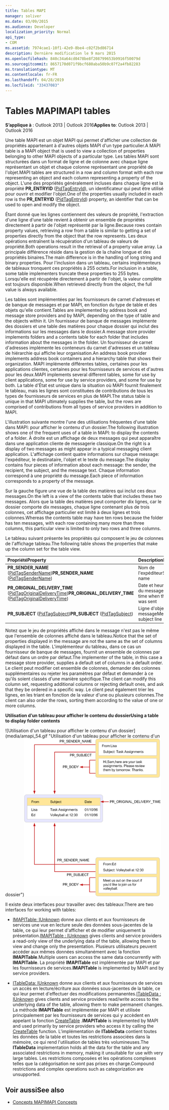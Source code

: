 ```yaml
---
title: Tables MAPI
manager: soliver
ms.date: 03/09/2015
ms.audience: Developer
localization_priority: Normal
api_type:
- COM
ms.assetid: 7974cae1-10f1-42e9-8be4-c02f2bd86714
description: Dernière modification le 9 mars 2015
ms.openlocfilehash: 840c34a64cd0478be8f208799653b9916f50079d
ms.sourcegitcommit: 8657170d071f9bcf680aba50b9c07f2a4fb82283
ms.translationtype: MT
ms.contentlocale: fr-FR
ms.lasthandoff: 04/28/2019
ms.locfileid: "33437083"
---
```

# <a name="mapi-tables"></a><span data-ttu-id="764b5-103">Tables MAPI</span><span class="sxs-lookup"><span data-stu-id="764b5-103">MAPI tables</span></span>
  
<span data-ttu-id="764b5-104">**S’applique à** : Outlook 2013 | Outlook 2016</span><span class="sxs-lookup"><span data-stu-id="764b5-104">**Applies to**: Outlook 2013 | Outlook 2016</span></span> 
  
<span data-ttu-id="764b5-105">Une table MAPI est un objet MAPI qui permet d'afficher une collection de propriétés appartenant à d'autres objets MAPI d'un type particulier.</span><span class="sxs-lookup"><span data-stu-id="764b5-105">A MAPI table is a MAPI object that is used to view a collection of properties belonging to other MAPI objects of a particular type.</span></span> <span data-ttu-id="764b5-106">Les tables MAPI sont structurées dans un format de ligne et de colonne avec chaque ligne représentant un objet et chaque colonne représentant une propriété de l'objet.</span><span class="sxs-lookup"><span data-stu-id="764b5-106">MAPI tables are structured in a row and column format with each row representing an object and each column representing a property of the object.</span></span> <span data-ttu-id="764b5-107">L'une des propriétés généralement incluses dans chaque ligne est la propriété **PR_ENTRYID** ([PidTagEntryId](pidtagentryid-canonical-property.md)), un identificateur qui peut être utilisé pour ouvrir et modifier l'objet.</span><span class="sxs-lookup"><span data-stu-id="764b5-107">One of the properties usually included in each row is the **PR_ENTRYID** ([PidTagEntryId](pidtagentryid-canonical-property.md)) property, an identifier that can be used to open and modify the object.</span></span> 
  
<span data-ttu-id="764b5-108">Étant donné que les lignes contiennent des valeurs de propriété, l'extraction d'une ligne d'une table revient à obtenir un ensemble de propriétés directement à partir de l'objet représenté par la ligne.</span><span class="sxs-lookup"><span data-stu-id="764b5-108">Because rows contain property values, retrieving a row from a table is similar to getting a set of properties directly from the object that the row represents.</span></span> <span data-ttu-id="764b5-109">Les deux opérations entraînent la récupération d'un tableau de valeurs de propriété.</span><span class="sxs-lookup"><span data-stu-id="764b5-109">Both operations result in the retrieval of a property value array.</span></span> <span data-ttu-id="764b5-110">La principale différence réside dans la gestion de la chaîne longue et des propriétés binaires.</span><span class="sxs-lookup"><span data-stu-id="764b5-110">The main difference is in the handling of long string and binary properties.</span></span> <span data-ttu-id="764b5-111">Pour l'inclusion dans un tableau, certains implémenteurs de tableaux tronquent ces propriétés à 255 octets.</span><span class="sxs-lookup"><span data-stu-id="764b5-111">For inclusion in a table, some table implementers truncate these properties to 255 bytes.</span></span> <span data-ttu-id="764b5-112">Lorsqu'elle est récupérée directement à partir de l'objet, la valeur complète est toujours disponible.</span><span class="sxs-lookup"><span data-stu-id="764b5-112">When retrieved directly from the object, the full value is always available.</span></span>
  
<span data-ttu-id="764b5-113">Les tables sont implémentées par les fournisseurs de carnet d'adresses et de banque de messages et par MAPI, en fonction du type de table et des objets qu'elle contient.</span><span class="sxs-lookup"><span data-stu-id="764b5-113">Tables are implemented by address book and message store providers and by MAPI, depending on the type of table and the objects within it.</span></span> <span data-ttu-id="764b5-114">Un fournisseur de banque de messages implémente des dossiers et une table des matières pour chaque dossier qui inclut des informations sur les messages dans le dossier.</span><span class="sxs-lookup"><span data-stu-id="764b5-114">A message store provider implements folders and a contents table for each folder that includes information about the messages in the folder.</span></span> <span data-ttu-id="764b5-115">Un fournisseur de carnet d'adresses implémente les conteneurs du carnet d'adresses et un tableau de hiérarchie qui affiche leur organisation.</span><span class="sxs-lookup"><span data-stu-id="764b5-115">An address book provider implements address book containers and a hierarchy table that shows their organization.</span></span> <span data-ttu-id="764b5-116">MAPI implémente différentes tables, certaines pour les applications clientes, certaines pour les fournisseurs de services et d'autres pour les deux.</span><span class="sxs-lookup"><span data-stu-id="764b5-116">MAPI implements several different tables, some for use by client applications, some for use by service providers, and some for use by both.</span></span> <span data-ttu-id="764b5-117">La table d'État est unique dans la situation où MAPI fournit finalement le tableau, mais les lignes sont constituées de contributions de tous les types de fournisseurs de services en plus de MAPI.</span><span class="sxs-lookup"><span data-stu-id="764b5-117">The status table is unique in that MAPI ultimately supplies the table, but the rows are comprised of contributions from all types of service providers in addition to MAPI.</span></span> 
  
<span data-ttu-id="764b5-118">L'illustration suivante montre l'une des utilisations fréquentes d'une table dans MAPI: pour afficher le contenu d'un dossier.</span><span class="sxs-lookup"><span data-stu-id="764b5-118">The following illustration shows one of the frequent uses of a table in MAPI: to display the contents of a folder.</span></span> <span data-ttu-id="764b5-119">À droite est un affichage de deux messages qui peut apparaître dans une application cliente de messagerie classique.</span><span class="sxs-lookup"><span data-stu-id="764b5-119">On the right is a display of two messages as might appear in a typical messaging client application.</span></span> <span data-ttu-id="764b5-120">L'affichage contient quatre informations sur chaque message: l'expéditeur, le destinataire, l'objet et le texte du message.</span><span class="sxs-lookup"><span data-stu-id="764b5-120">The display contains four pieces of information about each message: the sender, the recipient, the subject, and the message text.</span></span> <span data-ttu-id="764b5-121">Chaque information correspond à une propriété du message.</span><span class="sxs-lookup"><span data-stu-id="764b5-121">Each piece of information corresponds to a property of the message.</span></span>
  
<span data-ttu-id="764b5-122">Sur la gauche figure une vue de la table des matières qui inclut ces deux messages.</span><span class="sxs-lookup"><span data-stu-id="764b5-122">On the left is a view of the contents table that includes these two messages.</span></span> <span data-ttu-id="764b5-123">Alors que la table des matières peut comporter dix lignes, car le dossier comporte dix messages, chaque ligne contenant plus de trois colonnes, cet affichage particulier est limité à deux lignes et trois colonnes.</span><span class="sxs-lookup"><span data-stu-id="764b5-123">Whereas the contents table may have ten rows because the folder has ten messages, with each row containing many more than three columns, this particular view is limited to only two rows and three columns.</span></span>
  
<span data-ttu-id="764b5-124">Le tableau suivant présente les propriétés qui composent le jeu de colonnes de l'affichage tableau.</span><span class="sxs-lookup"><span data-stu-id="764b5-124">The following table shows the properties that make up the column set for the table view.</span></span>
  
|<span data-ttu-id="764b5-125">**Propriété**</span><span class="sxs-lookup"><span data-stu-id="764b5-125">**Property**</span></span>|<span data-ttu-id="764b5-126">**Description**</span><span class="sxs-lookup"><span data-stu-id="764b5-126">**Description**</span></span>|
|:-----|:-----|
|<span data-ttu-id="764b5-127">**PR_SENDER_NAME** ([PidTagSenderName](pidtagsendername-canonical-property.md))</span><span class="sxs-lookup"><span data-stu-id="764b5-127">**PR_SENDER_NAME** ([PidTagSenderName](pidtagsendername-canonical-property.md))</span></span>  <br/> |<span data-ttu-id="764b5-128">Nom de l'expéditeur</span><span class="sxs-lookup"><span data-stu-id="764b5-128">Sender name</span></span>  <br/> |
|<span data-ttu-id="764b5-129">**PR_ORIGINAL_DELIVERY_TIME** ([PidTagOriginalDeliveryTime](pidtagoriginaldeliverytime-canonical-property.md))</span><span class="sxs-lookup"><span data-stu-id="764b5-129">**PR_ORIGINAL_DELIVERY_TIME** ([PidTagOriginalDeliveryTime](pidtagoriginaldeliverytime-canonical-property.md))</span></span>  <br/> |<span data-ttu-id="764b5-130">Date et heure d'envoi du message</span><span class="sxs-lookup"><span data-stu-id="764b5-130">Date and time when the message was sent</span></span>  <br/> |
|<span data-ttu-id="764b5-131">**PR_SUBJECT** ([PidTagSubject](pidtagsubject-canonical-property.md))</span><span class="sxs-lookup"><span data-stu-id="764b5-131">**PR_SUBJECT** ([PidTagSubject](pidtagsubject-canonical-property.md))</span></span>  <br/> |<span data-ttu-id="764b5-132">Ligne d'objet du message</span><span class="sxs-lookup"><span data-stu-id="764b5-132">Message subject line</span></span>  <br/> |
   
<span data-ttu-id="764b5-133">Notez que le jeu de propriétés affiché dans le message n'est pas le même que l'ensemble de colonnes affiché dans le tableau.</span><span class="sxs-lookup"><span data-stu-id="764b5-133">Notice that the set of properties displayed in the message are not the same as the set of columns displayed in the table.</span></span> <span data-ttu-id="764b5-134">L'implémenteur du tableau, dans ce cas un fournisseur de banque de messages, fournit un ensemble de colonnes par défaut dans un ordre par défaut.</span><span class="sxs-lookup"><span data-stu-id="764b5-134">The implementer of the table, in this case a message store provider, supplies a default set of columns in a default order.</span></span> <span data-ttu-id="764b5-135">Le client peut modifier cet ensemble de colonnes, demander des colonnes supplémentaires ou rejeter les paramètres par défaut et demander à ce qu'ils soient classés d'une manière spécifique.</span><span class="sxs-lookup"><span data-stu-id="764b5-135">The client can modify this column set, requesting additional columns or rejecting default ones, and ask that they be ordered in a specific way.</span></span> <span data-ttu-id="764b5-136">Le client peut également trier les lignes, en les triant en fonction de la valeur d'une ou plusieurs colonnes.</span><span class="sxs-lookup"><span data-stu-id="764b5-136">The client can also order the rows, sorting them according to the value of one or more columns.</span></span>
  
<span data-ttu-id="764b5-137">**Utilisation d’un tableau pour afficher le contenu du dossier**</span><span class="sxs-lookup"><span data-stu-id="764b5-137">**Using a table to display folder contents**</span></span>
  
<span data-ttu-id="764b5-138">![Utilisation d'un tableau pour afficher le contenu d'un dossier] (media/amapi_54.gif "Utilisation d'un tableau pour afficher le contenu d'un dossier")</span><span class="sxs-lookup"><span data-stu-id="764b5-138">![Using a table to display folder contents](media/amapi_54.gif "Using a table to display folder contents")</span></span>
  
<span data-ttu-id="764b5-139">Il existe deux interfaces pour travailler avec des tableaux:</span><span class="sxs-lookup"><span data-stu-id="764b5-139">There are two interfaces for working with tables:</span></span>
  
- <span data-ttu-id="764b5-140">[IMAPITable: IUnknown](imapitableiunknown.md) donne aux clients et aux fournisseurs de services une vue en lecture seule des données sous-jacentes de la table, ce qui leur permet d'afficher et de modifier uniquement la présentation.</span><span class="sxs-lookup"><span data-stu-id="764b5-140">[IMAPITable : IUnknown](imapitableiunknown.md) gives clients and service providers a read-only view of the underlying data of the table, allowing them to view and change only the presentation.</span></span> <span data-ttu-id="764b5-141">Plusieurs utilisateurs peuvent accéder aux mêmes données simultanément avec la fonction **IMAPITable**.</span><span class="sxs-lookup"><span data-stu-id="764b5-141">Multiple users can access the same data concurrently with **IMAPITable**.</span></span> <span data-ttu-id="764b5-142">La propriété **IMAPITable** est implémentée par MAPI et par les fournisseurs de services.</span><span class="sxs-lookup"><span data-stu-id="764b5-142">**IMAPITable** is implemented by MAPI and by service providers.</span></span> 
    
- <span data-ttu-id="764b5-143">[ITableData: IUnknown](itabledataiunknown.md) donne aux clients et aux fournisseurs de services un accès en lecture/écriture aux données sous-jacentes de la table, ce qui leur permet d'effectuer des modifications permanentes.</span><span class="sxs-lookup"><span data-stu-id="764b5-143">[ITableData : IUnknown](itabledataiunknown.md) gives clients and service providers read/write access to the underlying data of the table, allowing them to make permanent changes.</span></span> <span data-ttu-id="764b5-144">La méthode **IMAPITable** est implémentée par MAPI et utilisée principalement par les fournisseurs de services qui y accèdent en appelant la fonction [CreateTable](createtable.md) .</span><span class="sxs-lookup"><span data-stu-id="764b5-144">**IMAPITable** is implemented by MAPI and used primarily by service providers who access it by calling the [CreateTable](createtable.md) function.</span></span> <span data-ttu-id="764b5-145">L'implémentation de **ITableData** contient toutes les données de la table et toutes les restrictions associées dans la mémoire, ce qui rend l'utilisation de tables très volumineuses.</span><span class="sxs-lookup"><span data-stu-id="764b5-145">The **ITableData** implementation holds all the data for the table and any associated restrictions in memory, making it unsuitable for use with very large tables.</span></span> <span data-ttu-id="764b5-146">Les restrictions composées et les opérations complexes telles que la catégorisation ne sont pas prises en charge.</span><span class="sxs-lookup"><span data-stu-id="764b5-146">Compound restrictions and complex operations such as categorization are unsupported.</span></span> 
    
## <a name="see-also"></a><span data-ttu-id="764b5-147">Voir aussi</span><span class="sxs-lookup"><span data-stu-id="764b5-147">See also</span></span>

- [<span data-ttu-id="764b5-148">Concepts MAPI</span><span class="sxs-lookup"><span data-stu-id="764b5-148">MAPI Concepts</span></span>](mapi-concepts.md)

